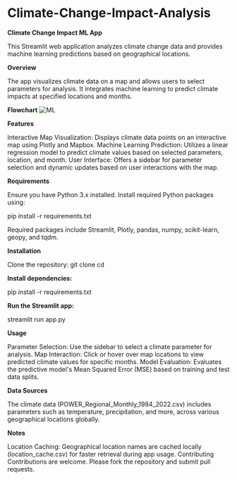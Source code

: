 # Climate-Change-Impact-Analysis
**Climate Change Impact ML App**

This Streamlit web application analyzes climate change data and provides machine learning predictions based on geographical locations.

**Overview**

The app visualizes climate data on a map and allows users to select parameters for analysis. It integrates machine learning to predict climate impacts at specified locations and months.

**Flowchart**
![ML](https://github.com/user-attachments/assets/57eba67f-a0a5-4904-bd4d-8467fce23fc8)




**Features**

Interactive Map Visualization: Displays climate data points on an interactive map using Plotly and Mapbox.
Machine Learning Prediction: Utilizes a linear regression model to predict climate values based on selected parameters, location, and month.
User Interface: Offers a sidebar for parameter selection and dynamic updates based on user interactions with the map.

**Requirements**

Ensure you have Python 3.x installed. Install required Python packages using:

pip install -r requirements.txt

Required packages include Streamlit, Plotly, pandas, numpy, scikit-learn, geopy, and tqdm.

**Installation**

Clone the repository:
git clone <repository-url>
cd <repository-directory>

**Install dependencies:**

pip install -r requirements.txt

**Run the Streamlit app:**

streamlit run app.py

**Usage**

Parameter Selection: Use the sidebar to select a climate parameter for analysis.
Map Interaction: Click or hover over map locations to view predicted climate values for specific months.
Model Evaluation: Evaluates the predictive model's Mean Squared Error (MSE) based on training and test data splits.

**Data Sources**

The climate data (POWER_Regional_Monthly_1984_2022.csv) includes parameters such as temperature, precipitation, and more, across various geographical locations globally.

**Notes**

Location Caching: Geographical location names are cached locally (location_cache.csv) for faster retrieval during app usage.
Contributing
Contributions are welcome. Please fork the repository and submit pull requests.

